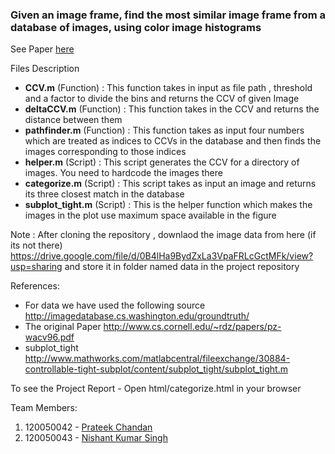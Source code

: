 ### Given an image frame, find the most similar image frame from a database of images, using color image histograms

See Paper [here](http://www.cs.cornell.edu/~rdz/papers/pz-wacv96.pdf)

Files Description
* **CCV.m** (Function) : This function takes in input as file path , threshold and a factor to divide the bins and returns the CCV of given Image
* **deltaCCV.m** (Function) : This function takes in the CCV and returns the distance between them
* **pathfinder.m** (Function) : This function takes as input four numbers which are treated as indices to CCVs in the database and then finds the images corresponding to those indices
* **helper.m** (Script) : This script generates the CCV for a directory of images. You need to hardcode the images there
* **categorize.m** (Script) : This script takes as input an image and returns its three closest match in the database
* **subplot_tight.m** (Script) : This is the helper function which makes the images in the plot use maximum space available in the figure

Note : After cloning the repository , downlaod the image data from here (if its not there) https://drive.google.com/file/d/0B4lHa9BydZxLa3VpaFRLcGctMFk/view?usp=sharing and store it in folder named data in the project repository

References:
* For data we have used the following source http://imagedatabase.cs.washington.edu/groundtruth/
* The original Paper http://www.cs.cornell.edu/~rdz/papers/pz-wacv96.pdf
* subplot_tight http://www.mathworks.com/matlabcentral/fileexchange/30884-controllable-tight-subplot/content/subplot_tight/subplot_tight.m

To see the Project Report - Open html/categorize.html in your browser

Team Members:
1. 120050042 - [Prateek Chandan](http://www.prateekchandan.in)
2. 120050043 - [Nishant Kumar Singh](http://www.cse.iitb.ac.in/~nishantsingh)
